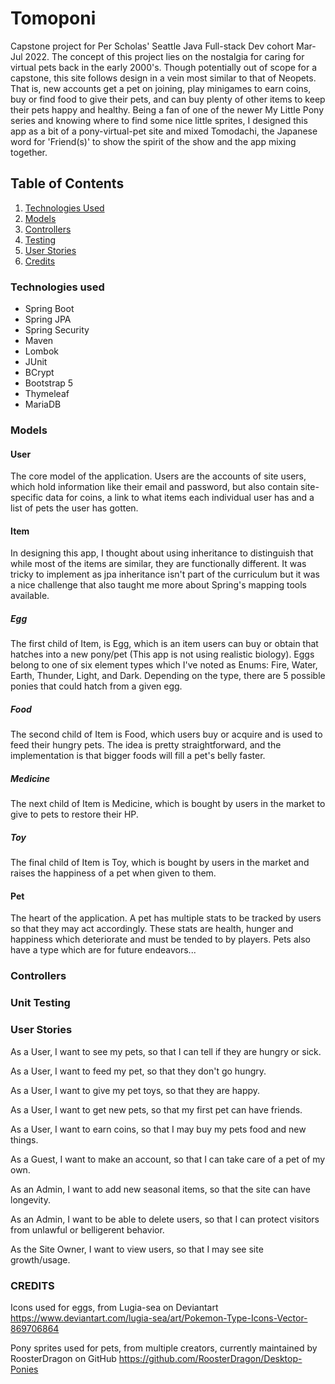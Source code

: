 # Tomoponi
Capstone project for Per Scholas' Seattle Java Full-stack Dev cohort Mar-Jul 2022. The concept of this project lies on the nostalgia for caring for virtual pets back in the early 2000's. Though potentially out of scope for a capstone, this site follows design in a vein most similar to that of Neopets. That is, new accounts get a pet on joining, play minigames to earn coins, buy or find food to give their pets, and can buy plenty of other items to keep their pets happy and healthy. Being a fan of one of the newer My Little Pony series and knowing where to find some nice little sprites, I designed this app as a bit of a pony-virtual-pet site and mixed Tomodachi, the Japanese word for 'Friend(s)' to show the spirit of the show and the app mixing together. 

## Table of Contents
1. [Technologies Used](#technologies)
2. [Models](#models)
3. [Controllers](#controllers)
4. [Testing](#testing)
5. [User Stories](#stories)
6. [Credits](#credits)

### <a name="technologies"></a> Technologies used

- Spring Boot
- Spring JPA
- Spring Security
- Maven
- Lombok
- JUnit
- BCrypt
- Bootstrap 5
- Thymeleaf
- MariaDB

### <a name="models"></a> Models

#### User

The core model of the application. Users are the accounts of site users, which hold information like their email and password, but also contain site-specific data for coins, a link to what items each individual user has and a list of pets the user has gotten.

#### Item

In designing this app, I thought about using inheritance to distinguish that while most of the items are similar, they are functionally different. It was tricky to implement as jpa inheritance isn't part of the curriculum but it was a nice challenge that also taught me more about Spring's mapping tools available.

##### Egg

The first child of Item, is Egg, which is an item users can buy or obtain that hatches into a new pony/pet (This app is not using realistic biology). Eggs belong to one of six element types which I've noted as Enums: Fire, Water, Earth, Thunder, Light, and Dark. Depending on the type, there are 5 possible ponies that could hatch from a given egg.

##### Food

The second child of Item is Food, which users buy or acquire and is used to feed their hungry pets. The idea is pretty straightforward, and the implementation is that bigger foods will fill a pet's belly faster. 

##### Medicine

The next child of Item is Medicine, which is bought by users in the market to give to pets to restore their HP. 

##### Toy

The final child of Item is Toy, which is bought by users in the market and raises the happiness of a pet when given to them.

#### Pet

The heart of the application. A pet has multiple stats to be tracked by users so that they may act accordingly. These stats are health, hunger and happiness which deteriorate and must be tended to by players. Pets also have a type which are for future endeavors...

### <a name="controllers"></a> Controllers

### <a name="testing"></a> Unit Testing

### <a name="stories"></a> User Stories

As a User, I want to see my pets, so that I can tell if they are hungry or sick. 

As a User, I want to feed my pet, so that they don't go hungry.

As a User, I want to give my pet toys, so that they are happy.

As a User, I want to get new pets, so that my first pet can have friends.

As a User, I want to earn coins, so that I may buy my pets food and new things.

As a Guest, I want to make an account, so that I can take care of a pet of my own.

As an Admin, I want to add new seasonal items, so that the site can have longevity.

As an Admin, I want to be able to delete users, so that I can protect visitors from unlawful or belligerent behavior.

As the Site Owner, I want to view users, so that I may see site growth/usage.

### <a name="credits"></a> CREDITS

Icons used for eggs, from Lugia-sea on Deviantart
https://www.deviantart.com/lugia-sea/art/Pokemon-Type-Icons-Vector-869706864

Pony sprites used for pets, from multiple creators, currently maintained by RoosterDragon on GitHub
https://github.com/RoosterDragon/Desktop-Ponies